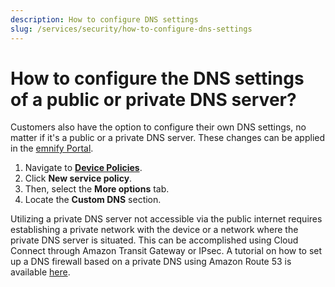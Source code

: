 ```yaml
---
description: How to configure DNS settings
slug: /services/security/how-to-configure-dns-settings
---
```


# How to configure the DNS settings of a public or private DNS server?

Customers also have the option to configure their own DNS settings, no matter if it's a public or a private DNS server.
These changes can be applied in the [emnify Portal](https://portal.emnify.com/).

1.  Navigate to [**Device Policies**](https://portal.emnify.com/device-policies).
2.  Click **New service policy**.
3.  Then, select the **More options** tab.
4.  Locate the **Custom DNS** section.


Utilizing a private DNS server not accessible via the public internet requires establishing a private network with the device or a network where the private DNS server is situated.
This can be accomplished using Cloud Connect through Amazon Transit Gateway or IPsec.
A tutorial on how to set up a DNS firewall based on a private DNS using Amazon Route 53 is available [here](https://www.emnify.com/en/developer-hub/dns-filtering).
